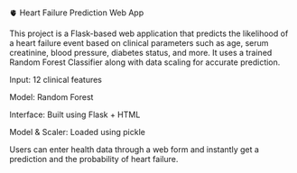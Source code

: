 🫀 Heart Failure Prediction Web App

This project is a Flask-based web application that predicts the likelihood of a heart failure event based on clinical parameters such as age, serum creatinine, blood pressure, diabetes status, and more. It uses a trained Random Forest Classifier along with data scaling for accurate prediction.

Input: 12 clinical features

Model: Random Forest 

Interface: Built using Flask + HTML

Model & Scaler: Loaded using pickle

Users can enter health data through a web form and instantly get a prediction and the probability of heart failure.
